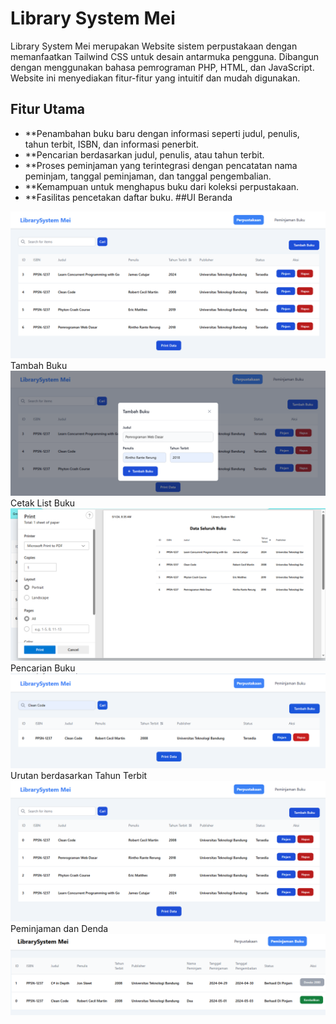# Library System Mei
Library System Mei merupakan Website sistem perpustakaan dengan memanfaatkan Tailwind CSS untuk desain antarmuka pengguna. Dibangun dengan menggunakan bahasa pemrograman PHP, HTML, dan JavaScript.
Website ini menyediakan fitur-fitur yang intuitif dan mudah digunakan. 
## Fitur Utama 
- **Penambahan buku baru dengan informasi seperti judul, penulis, tahun terbit, ISBN, dan informasi penerbit.
- **Pencarian berdasarkan judul, penulis, atau tahun terbit.
- **Proses peminjaman yang terintegrasi dengan pencatatan nama peminjam, tanggal peminjaman, dan tanggal pengembalian.
- **Kemampuan untuk menghapus buku dari koleksi perpustakaan.
- **Fasilitas pencetakan daftar buku.
##UI
Beranda 
<div align="center">
    <img src="images/beranda.png">
</div>
Tambah Buku
<div align="center">
    <img src="images/tambahbuku.png">
</div>
Cetak List Buku
<div align="center">
    <img src="images/cetakbuku.png">
</div>
Pencarian Buku
<div align="center">
    <img src="images/pencarian.png">
</div>
Urutan berdasarkan Tahun Terbit 
<div align="center">
    <img src="images/urutantahunterbit.png">
</div>
Peminjaman dan Denda
<div align="center">
    <img src="images/peminjaman.png">
</div>
